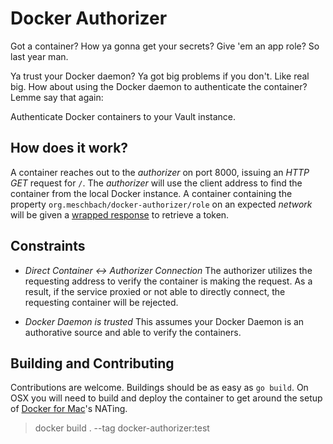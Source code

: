 # Docker Authorizer

Got a container?  How ya gonna get your secrets?  Give 'em an app role?  So last year man.

Ya trust your Docker daemon? Ya got big problems if you don't.  Like real big.  How about using the Docker daemon to
authenticate the container?  Lemme say that again:

Authenticate Docker containers to your Vault instance.

## How does it work?

A container reaches out to the _authorizer_ on port 8000, issuing an _HTTP GET_ request for `/`.  The _authorizer_ will
use the client address to find the container from the local Docker instance.  A container containing the property
`org.meschbach/docker-authorizer/role` on an expected _network_ will be given a [wrapped response](https://www.vaultproject.io/docs/concepts/response-wrapping.html)
to retrieve a token.

## Constraints

* *Direct Container <-> Authorizer Connection* The authorizer utilizes the requesting address to verify the container is
making the request.  As a result, if the service proxied or not able to directly connect, the requesting container will
be rejected.

* *Docker Daemon is trusted* This assumes your Docker Daemon is an authorative source and able to verify the containers.


## Building and Contributing

Contributions are welcome.   Buildings should be as easy as `go build`.  On OSX you will need to build and deploy the
container to get around the setup of [Docker for Mac](https://docs.docker.com/v17.12/docker-for-mac/install/)'s NATing.

> docker build . --tag docker-authorizer:test
